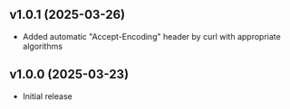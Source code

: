 v1.0.1 (2025-03-26)
----------------------------
* Added automatic "Accept-Encoding" header by curl with appropriate algorithms

v1.0.0 (2025-03-23)
----------------------------
* Initial release
